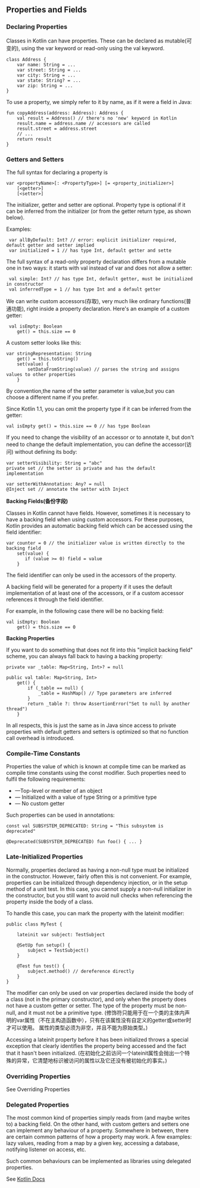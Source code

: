 ## Properties and Fields

### Declaring Properties

Classes in Kotlin can have properties. These can be declared as mutable(可变的), using the var keyword or read-only using the val keyword.

```
class Address {
    var name: String = ... 
    var street: String = ... 
    var city: String = ... 
    var state: String? = ... 
    var zip: String = ...
}
```

To use a property, we simply refer to it by name, as if it were a field in Java:

```
fun copyAddress(address: Address): Address {
    val result = Address() // there's no 'new' keyword in Kotlin 
    result.name = address.name // accessors are called 
    result.street = address.street
    // ...
    return result
}
```

### Getters and Setters

The full syntax for declaring a property is

```
var <propertyName>[: <PropertyType>] [= <property_initializer>] 
    [<getter>]
    [<setter>]
```

The initializer, getter and setter are optional. Property type is optional if it can be inferred from the initializer (or from the getter return type, as shown below).

Examples:

```
 var allByDefault: Int? // error: explicit initializer required, default getter and setter implied 
 var initialized = 1 // has type Int, default getter and sette
```

The full syntax of a read-only property declaration differs from a mutable one in two ways: it starts with val instead of var and does not allow a setter:

```
 val simple: Int? // has type Int, default getter, must be initialized in constructor 
 val inferredType = 1 // has type Int and a default getter
```

We can write custom accessors(存取), very much like ordinary functions(普通功能), right inside a property declaration. Here's an example of a custom getter:

```
 val isEmpty: Boolean
    get() = this.size == 0
```

A custom setter looks like this:

```
var stringRepresentation: String 
    get() = this.toString() 
    set(value) {
        setDataFromString(value) // parses the string and assigns values to other properties 
    }
```

By convention,the name of the setter parameter is value,but you can choose a different name if you prefer.

Since Kotlin 1.1, you can omit the property type if it can be inferred from the getter:

```
val isEmpty get() = this.size == 0 // has type Boolean
```

If you need to change the visibility of an accessor or to annotate it, but don't need to change the default implementation, you
can define the accessor(访问) without defining its body:

```
var setterVisibility: String = "abc"
private set // the setter is private and has the default implementation

var setterWithAnnotation: Any? = null
@Inject set // annotate the setter with Inject
```

**Backing Fields(备份字段)**

Classes in Kotlin cannot have fields. However, sometimes it is necessary to have a backing field when using custom accessors. 
For these purposes, Kotlin provides an automatic backing field which can be accessed using the field identifier:

```
var counter = 0 // the initializer value is written directly to the backing field
    set(value) {
       if (value >= 0) field = value 
    }
```

The field identifier can only be used in the accessors of the property.

A backing field will be generated for a property if it uses the default implementation of at least one of the accessors, or if a
custom accessor references it through the field identifier.

For example, in the following case there will be no backing field:

```
val isEmpty: Boolean
    get() = this.size == 0
```

**Backing Properties**

If you want to do something that does not fit into this "implicit backing field" scheme, you can always fall back to having a 
backing property:

```
private var _table: Map<String, Int>? = null 

public val table: Map<String, Int>
    get() {
        if (_table == null) {
            _table = HashMap() // Type parameters are inferred 
        }
        return _table ?: throw AssertionError("Set to null by another thread") 
    }
```

In all respects, this is just the same as in Java since access to private properties with default getters and setters is optimized
so that no function call overhead is introduced.

### Compile-Time Constants

Properties the value of which is known at compile time can be marked as compile time constants using the const modifier. 
Such properties need to fulfil the following requirements:

* —Top-level or member of an object
* — Initialized with a value of type String or a primitive type 
* — No custom getter

Such properties can be used in annotations:

```
const val SUBSYSTEM_DEPRECATED: String = "This subsystem is deprecated" 

@Deprecated(SUBSYSTEM_DEPRECATED) fun foo() { ... }
```

### Late-Initialized Properties

Normally, properties declared as having a non-null type must be initialized in the constructor. 
However, fairly often this is not convenient. For example, properties can be initialized through dependency injection, 
or in the setup method of a unit test. In this case, you cannot supply a non-null initializer in the constructor, 
but you still want to avoid null checks when referencing the property inside the body of a class.

To handle this case, you can mark the property with the lateinit modifier:

```
public class MyTest {

    lateinit var subject: TestSubject
    
    @SetUp fun setup() { 
        subject = TestSubject()
    }

    @Test fun test() {
        subject.method() // dereference directly
    } 
}
```
The modifier can only be used on var properties declared inside the body of a class (not in the primary constructor), 
and only when the property does not have a custom getter or setter. The type of the property must be non-null, and 
it must not be a primitive type.
(修饰符只能用于在一个类的主体内声明的var属性（不在主构造函数中），只有在该属性没有自定义的getter或setter时才可以使用。 
 属性的类型必须为非空，并且不能为原始类型。)
 
Accessing a lateinit property before it has been initialized throws a special exception that clearly identifies 
the property being accessed and the fact that it hasn't been initialized.
(在初始化之前访问一个lateinit属性会抛出一个特殊的异常，它清楚地标识被访问的属性以及它还没有被初始化的事实。)

### Overriding Properties

See Overriding Properties

### Delegated Properties

The most common kind of properties simply reads from (and maybe writes to) a backing field. On the other hand, 
with custom getters and setters one can implement any behaviour of a property. Somewhere in between, there are 
certain common patterns of how a property may work. A few examples: lazy values, reading from a map by a given key, 
accessing a database, notifying listener on access, etc.

Such common behaviours can be implemented as libraries using delegated properties.

See [Kotlin Docs](https://kotlinlang.org/docs/reference/ "Kotlin Docs")
